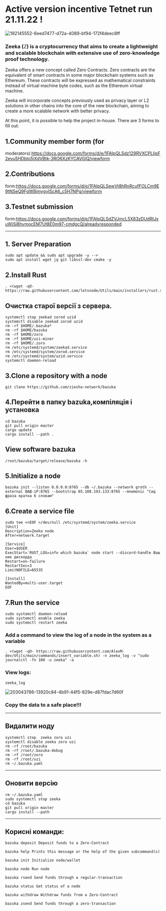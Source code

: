 # Active version incentive Tetnet run 21.11.22 !


![192145552-6eed7477-d72a-4089-bf94-172f4deec8ff](https://user-images.githubusercontent.com/112564909/203549847-15445df2-931c-469e-9c53-5031f545ab4d.png)



### Zeeka (ℤ) is a cryptocurrency that aims to create a lightweight and scalable blockchain with extensive use of zero-knowledge proof technology.

Zeeka offers a new concept called Zero Contracts. Zero contracts are the equivalent of smart contracts in some major blockchain systems such as Ethereum. These contracts will be expressed as mathematical constraints instead of virtual machine byte codes, such as the Ethereum virtual machine.

Zeeka will incorporate concepts previously used as privacy layer or L2 solutions in other chains into the core of the new blockchain, aiming to create a more scalable network with better privacy.

At this point, it is possible to help the project in-house. There are 3 forms to fill out:

## 1.Community member form (for


moderators):https://docs.google.com/forms/d/e/1FAIpQLSdz129RVXCPLIipF2evu5HDblo5iXdVBtk-3RO6XzKYCAVGlQ/viewform



## 2.Contributions


form:https://docs.google.com/forms/d/e/1FAIpQLSewVt8hRnRcufFOLCm9E9tNSeQ9FgWBjmygyIScA6_c5H7NPg/viewform


## 3.Testnet submission


form:https://docs.google.com/forms/d/e/1FAIpQLSdZVJmcL5X83zDUdRIJxuWiSi8hvmocEM7Ut8E0m97-cmdgcQ/alreadyresponded

-----------------------------------------------------------------------------------------------------------------------------------------------------------------------


## 1. Server Preparation 
```
sudo apt update && sudo apt upgrade -y -->
sudo apt install wget jq git libssl-dev cmake -y
```

## 2.Install Rust
```
. <(wget -qO- https://raw.githubusercontent.com/letsnode/Utils/main/installers/rust.sh)
```

## Очистка старої версії з сервера.
```
systemctl stop zeekad zorod uzid
systemctl disable zeekad zorod uzid
rm -rf $HOME/.bazuka*
rm -rf $HOME/bazuka
rm -rf $HOME/zoro
rm -rf $HOME/uzi-miner
rm -rf $HOME/.zoro
rm /etc/systemd/system/zeekad.service
rm /etc/systemd/system/zorod.service 
rm /etc/systemd/system/uzid.service
systemctl daemon-reload
```

## 3.Clone a repository with a node
```
git clone https://github.com/ziesha-network/bazuka
```

## 4.Перейти в папку bazuka,компіляція і установка
```
cd bazuka
git pull origin master
cargo update
cargo install --path .
```

## View software bazuka
```
/root/bazuka/target/release/bazuka -h
```

## 5.Initialize a node
```
bazuka init --listen 0.0.0.0:8765 --db ~/.bazuka --network groth --external ВАШ-iP:8765 --bootstrap 65.108.193.133:8765 --mnemonic "Сид фраза кратна 6 словам"
```

## 6.Create a service file
```
sudo tee <<EOF >/dev/null /etc/systemd/system/zeeka.service
[Unit]
Description=Zeeka node
After=network.target

[Service]
User=$USER
ExecStart=`RUST_LOG=info which bazuka` node start --discord-handle Ваш ник дискорда 
Restart=on-failure
RestartSec=3
LimitNOFILE=65535

[Install]
WantedBy=multi-user.target
EOF
```  
  
## 7.Run the service
```
sudo systemctl daemon-reload
sudo systemctl enable zeeka
sudo systemctl restart zeeka
```
### Add a command to view the log of a node in the system as a variable
 ``` 
. <(wget -qO- https://raw.githubusercontent.com/AlexM-dev/Utils/main/commands/insert_variable.sh) -n zeeka_log -v "sudo journalctl -fn 100 -u zeeka" -a
 ```     
         
 
 ### View logs: 
  ``` 
 zeeka_log
  ```         
         

![203043786-13920c84-4b91-44f5-829e-d87fdac7d60f](https://user-images.githubusercontent.com/112564909/203550974-5c04bdb8-723c-4fd3-8a29-888aaae3ad6a.png)

         
         
### Copy the data to a safe place!!!

-----------------------------------------------------------------------------------------------------------------------------------------------------------------------
         
## Видалити ноду
   ```              
systemctl stop  zeeka zoro uzi
systemctl disable zeeka zoro uzi
rm -rf /root/bazuka
rm -rf /root/.bazuka-debug
rm -rf /root/zoro
rm -rf /root/uzi
rm ~/.bazuka.yaml
 ```       
-----------------------------------------------------------------------------------------------------------------------------------------------------------------------         
## Оновити версію
  ```       
rm ~/.bazuka.yaml
sudo systemctl stop zeeka 
cd bazuka
git pull origin master
cargo install --path
   ```      
-----------------------------------------------------------------------------------------------------------------------------------------------------------------------         
         
## Корисні команди:
```         
bazuka deposit Deposit funds to a Zero-Contract
         
bazuka help Prints this message or the help of the given subcommand(s)
         
bazuka init Initialize node/wallet
         
bazuka node Run node
         
bazuka rsend Send funds through a regular-transaction
         
bazuka status Get status of a node
         
bazuka withdraw Withdraw funds from a Zero-Contract
         
bazuka zsend Send funds through a zero-transaction
```
